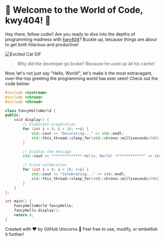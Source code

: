 # 🤣 Welcome to the World of Code, kwy404! 🎉

Hey there, fellow coder! Are you ready to dive into the depths of programming madness with [kwy404](https://github.com/kwy404)? Buckle up, because things are about to get both hilarious and productive!

![Excited Cat GIF](https://media.giphy.com/media/11sBLVxNs7v6WA/giphy.gif)

> Why did the developer go broke? Because he used up all his cache!

Now, let's not just say "Hello, World!", let's make it the most extravagant, over-the-top greeting the programming world has ever seen! Check out the code below:

```cpp
#include <iostream>
#include <chrono>
#include <thread>

class FancyHelloWorld {
public:
    void display() {
        // Elaborate preparation
        for (int i = 0; i < 10; ++i) {
            std::cout << "Decorating..." << std::endl;
            std::this_thread::sleep_for(std::chrono::milliseconds(500));
        }

        // Display the message
        std::cout << "************* Hello, World! *************" << std::endl;

        // Grand celebration
        for (int i = 0; i < 10; ++i) {
            std::cout << "Celebrating..." << std::endl;
            std::this_thread::sleep_for(std::chrono::milliseconds(500));
        }
    }
};

int main() {
    FancyHelloWorld fancyHello;
    fancyHello.display();
    return 0;
}
```

Created with ❤️ by GitHub Unicorns 🦄
Feel free to use, modify, or embellish it further!
